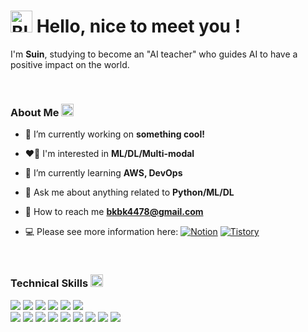 <h1><img src="https://raw.githubusercontent.com/Tarikul-Islam-Anik/Animated-Fluent-Emojis/master/Emojis/Animals/Blossom.png" alt="Blossom" width="35" height="35" /> Hello, nice to meet you !</h1>

<p>I'm <b>Suin</b>, studying to become an "AI teacher" who guides AI to have a positive impact on the world. </p> <br>

<h3>About Me <img src="https://raw.githubusercontent.com/Tarikul-Islam-Anik/Animated-Fluent-Emojis/master/Emojis/Activities/Sparkles.png" alt="Sparkles" width="20" height="20" /></h3>

- 🔭 I’m currently working on **something cool!**

- ❤️‍🔥 I'm interested in **ML/DL/Multi-modal**

- 🌱 I’m currently learning **AWS, DevOps**

- 💬 Ask me about anything related to **Python/ML/DL**

- 💌 How to reach me **bkbk4478@gmail.com**

- 💻 Please see more information here: [![Notion](https://img.shields.io/badge/Notion-000000?style=flat&logo=Notion&logoColor=white)](https://delicious-maize-6b2.notion.site/19dd510b6cc1806680b0f9fe3559049f?pvs=4) [![Tistory](https://img.shields.io/badge/tistory-D95845?style=flat&logo=tistory&logoColor=white)](https://suin2history.tistory.com/)

<p align="left">
</p> <br>

<h3>Technical Skills <img src="https://raw.githubusercontent.com/Tarikul-Islam-Anik/Animated-Fluent-Emojis/master/Emojis/Activities/Magic%20Wand.png" alt="Magic Wand" width="20" height="20" /></h3>
<p>
  <img src="https://img.shields.io/badge/Python-3776AB?style=flat&logo=Python&logoColor=white"/> 
  <img src="https://img.shields.io/badge/Pytorch-EE4C2C?style=flat&logo=Pytorch&logoColor=white"/> 
  <img src="https://img.shields.io/badge/TensorFlow-FF6F00?style=flat&logo=TensorFlow&logoColor=white"/> 
  <img src="https://img.shields.io/badge/Keras-D00000?style=flat&logo=Keras&logoColor=white"/> 
  <img src="https://user-images.githubusercontent.com/81547780/151382642-730da5c5-5f6b-42da-b900-23a85253863a.svg"> 
  <img src="https://img.shields.io/badge/R-276DC3?style=flat&logo=R&logoColor=white"/> <br>
  <img src="https://img.shields.io/badge/VSCode-007ACC?style=flat&logo=Visual Studio Code&logoColor=white"/> 
  <img src="https://img.shields.io/badge/PyCharm-000000?style=flat&logo=PyCharm&logoColor=white"/> 
  <img src="https://img.shields.io/badge/Anaconda-44A833?style=flat&logo=Anaconda&logoColor=white"/> 
  <img src="https://img.shields.io/badge/Jupyter-F37626?style=flat&logo=Jupyter&logoColor=white"/> 
  <img src="https://img.shields.io/badge/Google Colab-F9AB00?style=flat&logo=Google Colab&logoColor=white"/> 
  <img src="https://img.shields.io/badge/Streamlit-FF4B4B?style=flat&logo=Streamlit&logoColor=white"/>
  <img src="https://img.shields.io/badge/Eclipse IDE-2C2255?style=flat&logo=Eclipse IDE&logoColor=white"/> 
  <img src="https://img.shields.io/badge/MySQL-4479A1?style=flat&logo=MySQL&logoColor=white"/>
  <img src="https://img.shields.io/badge/Git-F05032?style=flat&logo=Git&logoColor=white"/>
</p> <br>


